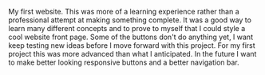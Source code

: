My first website.  This was more of a learning experience rather than a professional attempt at making something complete.  It was a good way to learn many different concepts and to prove to myself that I could style a cool website front page.  Some of the buttons don't do anything yet, I want keep testing new ideas before I move forward with this project.  For my first project this was more advanced than what I anticipated.  In the future I want to make better looking responsive buttons and a better navigation bar.    
